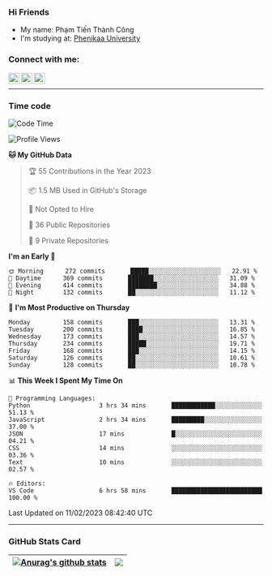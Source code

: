 ### Hi Friends

- My name: Phạm Tiến Thành Công
- I'm studying at: [Phenikaa University]


### Connect with me:
[<img align="left" alt="PhamTienThanhCong | Facebook" width="22px" src="https://upload.wikimedia.org/wikipedia/commons/thumb/1/16/Facebook-icon-1.png/640px-Facebook-icon-1.png" />][facebook]
[<img align="left" alt="PhamTienThanhCong | Zalo" width="22px" src="https://www.anphatpc.com.vn/template/anphat_2020v2/images/icon-zalo.jpg" />][zalo]
[<img align="left" alt="PhamTienThanhCong | LinkedIn" width="22px" src="https://cdn3.iconfinder.com/data/icons/inficons/512/linkedin.png" />][linkedin]

<br />

---

### Time code

<!--START_SECTION:waka-->
![Code Time](http://img.shields.io/badge/Code%20Time-877%20hrs%2010%20mins-blue)

![Profile Views](http://img.shields.io/badge/Profile%20Views-5-blue)

**🐱 My GitHub Data** 

> 🏆 55 Contributions in the Year 2023
 > 
> 📦 1.5 MB Used in GitHub's Storage 
 > 
> 🚫 Not Opted to Hire
 > 
> 📜 36 Public Repositories 
 > 
> 🔑 9 Private Repositories  
 > 
**I'm an Early 🐤** 

```text
🌞 Morning      272 commits       █████░░░░░░░░░░░░░░░░░░░░   22.91 % 
🌆 Daytime      369 commits       ███████░░░░░░░░░░░░░░░░░░   31.09 % 
🌃 Evening      414 commits       ████████░░░░░░░░░░░░░░░░░   34.88 % 
🌙 Night        132 commits       ██░░░░░░░░░░░░░░░░░░░░░░░   11.12 % 

```
📅 **I'm Most Productive on Thursday** 

```text
Monday         158 commits       ███░░░░░░░░░░░░░░░░░░░░░░   13.31 % 
Tuesday        200 commits       ████░░░░░░░░░░░░░░░░░░░░░   16.85 % 
Wednesday      173 commits       ███░░░░░░░░░░░░░░░░░░░░░░   14.57 % 
Thursday       234 commits       █████░░░░░░░░░░░░░░░░░░░░   19.71 % 
Friday         168 commits       ███░░░░░░░░░░░░░░░░░░░░░░   14.15 % 
Saturday       126 commits       ██░░░░░░░░░░░░░░░░░░░░░░░   10.61 % 
Sunday         128 commits       ██░░░░░░░░░░░░░░░░░░░░░░░   10.78 % 

```


📊 **This Week I Spent My Time On** 

```text
💬 Programming Languages: 
Python                   3 hrs 34 mins       ████████████░░░░░░░░░░░░░   51.13 % 
JavaScript               2 hrs 34 mins       █████████░░░░░░░░░░░░░░░░   37.00 % 
JSON                     17 mins             █░░░░░░░░░░░░░░░░░░░░░░░░   04.21 % 
CSS                      14 mins             ░░░░░░░░░░░░░░░░░░░░░░░░░   03.36 % 
Text                     10 mins             ░░░░░░░░░░░░░░░░░░░░░░░░░   02.57 % 

🔥 Editors: 
VS Code                  6 hrs 58 mins       █████████████████████████   100.00 % 

```


 Last Updated on 11/02/2023 08:42:40 UTC
<!--END_SECTION:waka-->

---

### GitHub Stats Card

| <a href="https://github.com/phamtienthanhcong"><img align="center" src="https://github-readme-stats.vercel.app/api?username=PhamTienThanhCong&show_icons=true&include_all_commits=true&theme=buefy&hide_border=true&theme=ocean_dark" alt="Anurag's github stats" /></a> | <a href="https://github.com/phamtienthanhcong"><img align="center" src="https://github-readme-stats.vercel.app/api/top-langs/?username=PhamTienThanhCong&layout=compact&theme=buefy&hide_border=true&theme=ocean_dark" /></a> |
| ------------- | ------------- |

[Phenikaa University]: https://phenikaa-uni.edu.vn/vi
[facebook]: https://www.facebook.com/phamtienthanhcong
[linkedin]: https://linkedin.com/in/phamtienthanhcong
[zalo]: https://zalo.me/0396396332
[tiktok]: https://www.tiktok.com/@phamtienthanhcong
[web]: https://github.com/PhamTienThanhCong/web_dev
[min project]: https://github.com/PhamTienThanhCong/Project-Of-Web
[c and cpp]: https://github.com/PhamTienThanhCong/Code_C_and_Cpro
[python]: https://github.com/PhamTienThanhCong/Python_beginer
